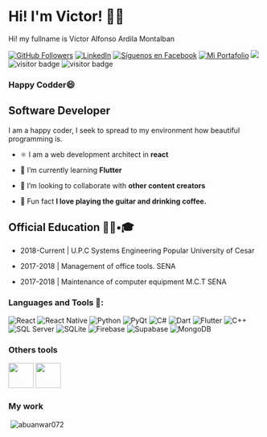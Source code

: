 # Hi! I'm Victor! 👋🏻

Hi! my fullname is Victor Alfonso Ardila Montalban

[![GitHub Followers](https://img.shields.io/github/followers/VictorArdila?label=Followers&style=social)](https://github.com/VictorArdila)
[![LinkedIn](https://badgen.net/badge/icon/linkedin?icon=linkedin&label=LinkedIn&color=blue)](https://www.linkedin.com/in/victor-ardila-31a94b230)
[![Síguenos en Facebook](https://img.shields.io/badge/Facebook-S%C3%ADgueme-blue)](https://www.facebook.com/VictorArdila2002/)
[![Mi Portafolio](https://badgen.net/badge/🌐Mi%20Portafolio/InnoByte/green)](https://portafolio-web-profesional.web.app/)
![](https://komarev.com/ghpvc/?username=victorardila&style=flat-square)
![visitor badge](https://visitor-badge.laobi.icu/badge?page_id=victorardila.home)
![visitor badge](https://visitor-badge.glitch.me/badge?page_id=jwenjian.visitor-badge&left_text=MyPageVisitors)

### **Happy Codder😄**

## ​**Software Developer** 

I am a happy coder, I seek to spread to my environment how beautiful programming is.
- ⚛️ I am a web development architect in **react**

- 📱 I’m currently learning **Flutter**

- 👯 I’m looking to collaborate with **other content creators**

- 🔭 Fun fact **I love playing the guitar and drinking coffee.**


## Official Education 👨🏻•🎓

* 2018-Current | U.P.C Systems Engineering Popular University of Cesar


* 2017-2018    | Management of office tools. SENA


* 2017-2018    | Maintenance of computer equipment M.C.T SENA

### Languages and Tools 🔧:

![React](https://img.shields.io/badge/⚛️React-16.14.0-blue)
![React Native](https://img.shields.io/badge/📱React%20Native-0.64.3-blue)
![Python](https://img.shields.io/badge/🐍Python-3.9.7-yellow)
![PyQt](https://img.shields.io/badge/🎨PyQt-5.15.4-green)
![C#](https://img.shields.io/badge/🖥️C%23-.NET%205.0-purple)
![Dart](https://img.shields.io/badge/Dart-2.15.1-blue)
![Flutter](https://img.shields.io/badge/📱Flutter-2.2.3-blue)
![C++](https://img.shields.io/badge/C%2B%2B-17-white)
![SQL Server](https://img.shields.io/badge/SQL%20Server-2019-brown)
![SQLite](https://img.shields.io/badge/SQLite-Light%20Database%20-gold)
![Firebase](https://img.shields.io/badge/Firebase-Web%20Platform-orange)
![Supabase](https://img.shields.io/badge/Supabase-Base%20de%20Datos%20Realtime-blue)
![MongoDB](https://img.shields.io/badge/MongoDB-4.4.5-green)

### Others tools

<img src="https://github.com/VictorArdila/My-Wallet-App/assets/89551043/d2b6de54-d8be-4fe8-85a9-d2d1cb88223c" width="50" height="50">
<img src="https://github.com/VictorArdila/My-Wallet-App/assets/89551043/1268af35-b53f-4da6-abf0-2256c4203058" width="50" height="50">

### **My work**
<p>&nbsp;<img align="center" src="https://github-readme-stats.vercel.app/api?username=VictorArdila&show_icons=true" alt="abuanwar072" /></p>






